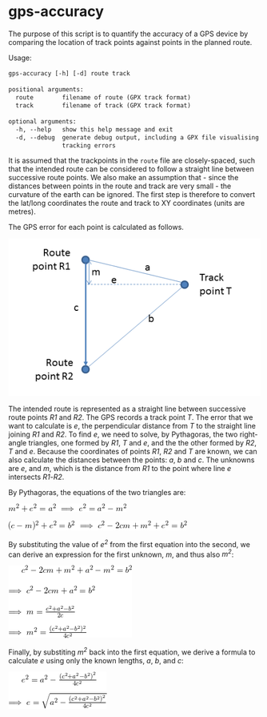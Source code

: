 # gps-accuracy
The purpose of this script is to quantify the accuracy of a GPS device by comparing the location of track points against points in the planned route.

Usage:
```
gps-accuracy [-h] [-d] route track

positional arguments:
  route        filename of route (GPX track format)
  track        filename of track (GPX track format)

optional arguments:
  -h, --help   show this help message and exit
  -d, --debug  generate debug output, including a GPX file visualising
               tracking errors
```

It is assumed that the trackpoints in the `route` file are closely-spaced, such that the intended route can be considered to follow a straight line between successive route points. We also make an assumption that - since the distances between points in the route and track are very small - the curvature of the earth can be ignored. The first step is therefore to convert the lat/long coordinates the route and track to XY coordinates (units are metres).

The GPS error for each point is calculated as follows.

![Error calculation](https://github.com/robjordan/gps-accuracy/raw/master/trigonometry.png)

The intended route is represented as a straight line between successive route points *R1* and *R2*. The GPS records a track point *T*. The error that we want to calculate is *e*, the perpendicular distance from *T* to the straight line joining *R1* and *R2*. To find *e*, we need to solve, by Pythagoras, the two right-angle triangles, one formed by *R1*, *T* and *e*, and the the other formed by *R2*, *T* and *e*. Because the coordinates of points *R1*, *R2* and *T* are known, we can also calculate the distances between the points: *a*, *b* and *c*. The unknowns are *e*, and *m*, which is the distance from *R1* to the point where line *e* intersects *R1*-*R2*.

By Pythagoras, the equations of the two triangles are:

![Triangle one](https://github.com/robjordan/gps-accuracy/raw/master/CodeCogsEqn(1).gif)

![Triangle two](https://github.com/robjordan/gps-accuracy/raw/master/CodeCogsEqn(2).gif)

By substituting the value of *e<sup>2</sup2>* from the first equation into the second, we can derive an expression for the first unknown, *m*, and thus also *m<sup>2</sup>*:

![Derivation of m](https://github.com/robjordan/gps-accuracy/raw/master/CodeCogsEqn(3).gif)

Finally, by substiting *m<sup>2</sup>* back into the first equation, we derive a formula to calculate *e* using only the known lengths, *a*, *b*, and *c*:

![Derivation of e](https://github.com/robjordan/gps-accuracy/raw/master/CodeCogsEqn(4).gif)